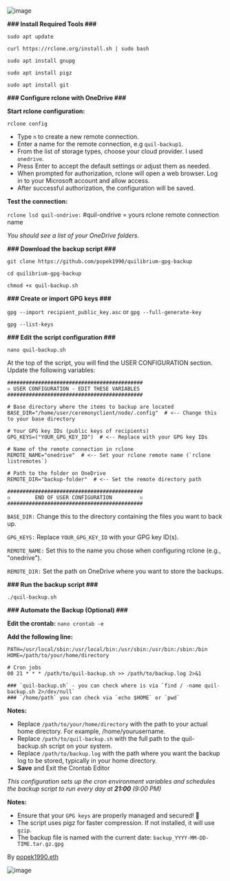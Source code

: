 ![image](https://github.com/user-attachments/assets/55865df4-9eb7-4924-bb72-a8f23702a2da)


**###   Install Required Tools    ###**

`sudo apt update`

`curl https://rclone.org/install.sh | sudo bash`

`sudo apt install gnupg`

`sudo apt install pigz`

`sudo apt install git`

**###   Configure rclone with OneDrive   ###**

**Start rclone configuration:**

`rclone config`

- Type `n` to create a new remote connection.
- Enter a name for the remote connection, e.g `quil-backup1`.
- From the list of storage types, choose your cloud provider. I used `onedrive`.
- Press Enter to accept the default settings or adjust them as needed.
- When prompted for authorization, rclone will open a web browser. Log in to your Microsoft account and allow access.
- After successful authorization, the configuration will be saved.

**Test the connection:**

`rclone lsd quil-ondrive:`   #quil-ondrive = yours rclone remote connection name

_You should see a list of your OneDrive folders._

**###   Download the backup script   ###**

`git clone https://github.com/popek1990/quilibrium-gpg-backup`

`cd quilibrium-gpg-backup`

`chmod +x quil-backup.sh`

**###   Create or import GPG keys   ###**

`gpg --import recipient_public_key.asc` or `gpg --full-generate-key`

`gpg --list-keys`

**###   Edit the script configuration   ###**

`nano quil-backup.sh`

At the top of the script, you will find the USER CONFIGURATION section. Update the following variables:

```
############################################
▫️ USER CONFIGURATION - EDIT THESE VARIABLES 
############################################

# Base directory where the items to backup are located
BASE_DIR="/home/user/ceremonyclient/node/.config"  # <-- Change this to your base directory

# Your GPG key IDs (public keys of recipients)
GPG_KEYS=("YOUR_GPG_KEY_ID")  # <-- Replace with your GPG key IDs

# Name of the remote connection in rclone
REMOTE_NAME="onedrive"  # <-- Set your rclone remote name (`rclone listremotes`)

# Path to the folder on OneDrive
REMOTE_DIR="backup-folder"  # <-- Set the remote directory path

############################################
▫️        END OF USER CONFIGURATION         ▫️
############################################
```

`BASE_DIR:` Change this to the directory containing the files you want to back up.

`GPG_KEYS:` Replace `YOUR_GPG_KEY_ID` with your GPG key ID(s).

`REMOTE_NAME:` Set this to the name you chose when configuring rclone (e.g., "onedrive").

`REMOTE_DIR:` Set the path on OneDrive where you want to store the backups.

**###   Run the backup script   ###**

`./quil-backup.sh`

**### Automate the Backup (Optional) ###**

**Edit the crontab:**
`nano crontab -e`

**Add the following line:**

```SHELL=/bin/bash
PATH=/usr/local/sbin:/usr/local/bin:/usr/sbin:/usr/bin:/sbin:/bin
HOME=/path/to/your/home/directory

# Cron jobs
00 21 * * * /path/to/quil-backup.sh >> /path/to/backup.log 2>&1

### `quil-backup.sh` - you can check where is via `find / -name quil-backup.sh 2>/dev/null`
### `/home/path` you can check via `echo $HOME` or `pwd`

```


**Notes:**

- Replace `/path/to/your/home/directory` with the path to your actual home directory. For example, /home/yourusername.
- Replace `/path/to/quil-backup.sh` with the full path to the quil-backup.sh script on your system.
- Replace `/path/to/backup.log` with the path where you want the backup log to be stored, typically in your home directory.
- **Save** and Exit the Crontab Editor
  
_This configuration sets up the cron environment variables and schedules the backup script to run every day at **21:00** (9:00 PM)_

**Notes:**

- Ensure that your `GPG keys` are properly managed and secured! 🔑
- The script uses pigz for faster compression. If not installed, it will use `gzip`.
- The backup file is named with the current date: `backup_YYYY-MM-DD-TIME.tar.gz.gpg`


By [popek1990.eth]([url](https://x.com/popek_1990))

![image](https://github.com/user-attachments/assets/88d77576-6bcb-4877-b603-e067f2da81dd)






